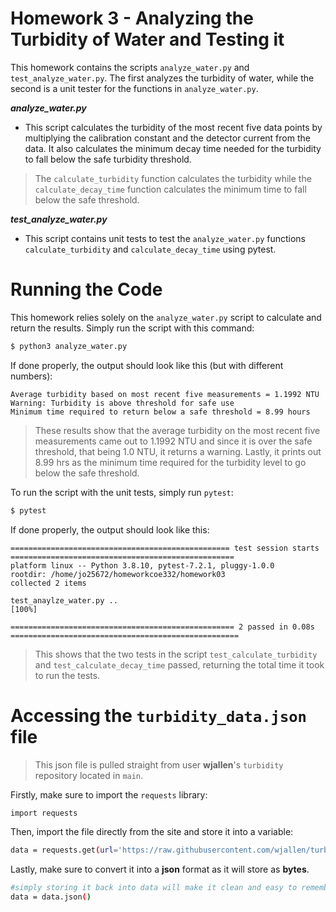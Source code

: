 # Homework 3 - Analyzing the Turbidity of Water and Testing it
This homework contains the scripts ``analyze_water.py`` and ``test_analyze_water.py``. The first analyzes the turbidity of water, while the second is a unit tester for the functions in ``analyze_water.py``.

***analyze_water.py***
- This script calculates the turbidity of the most recent five data points by multiplying the calibration constant and the detector current from the data. It also calculates the minimum decay time needed for the turbidity to fall below the safe turbidity threshold.
> The ``calculate_turbidity`` function calculates the turbidity while the ``calculate_decay_time`` function calculates the minimum time to fall below the safe threshold.

***test_analyze_water.py***
- This script contains unit tests to test the ``analyze_water.py`` functions ``calculate_turbidity`` and ``calculate_decay_time`` using pytest.

# Running the Code
This homework relies solely on the ``analyze_water.py`` script to calculate and return the results.
Simply run the script with this command:
```bash
$ python3 analyze_water.py
```
If done properly, the output should look like this (but with different numbers):
```
Average turbidity based on most recent five measurements = 1.1992 NTU
Warning: Turbidity is above threshold for safe use
Minimum time required to return below a safe threshold = 8.99 hours
```
> These results show that the average turbidity on the most recent five measurements came out to 1.1992 NTU and since it is over the safe threshold, that being 1.0 NTU, it returns a warning. Lastly, it prints out 8.99 hrs as the minimum time required for the turbidity level to go below the safe threshold.

To run the script with the unit tests, simply run ``pytest``:
```bash
$ pytest
```

If done properly, the output should look like this:
```
================================================= test session starts ==================================================
platform linux -- Python 3.8.10, pytest-7.2.1, pluggy-1.0.0
rootdir: /home/jo25672/homeworkcoe332/homework03
collected 2 items

test_anaylze_water.py ..                                                                                         [100%]

================================================== 2 passed in 0.08s ===================================================
```
> This shows that the two tests in the script ``test_calculate_turbidity`` and ``test_calculate_decay_time`` passed, returning the total time it took to run the tests.

# Accessing the ``turbidity_data.json`` file
> This json file is pulled straight from user **wjallen**'s ``turbidity`` repository located in ``main``.

Firstly, make sure to import the ``requests`` library:
```bash
import requests
```

Then, import the file directly from the site and store it into a variable:
```bash
data = requests.get(url='https://raw.githubusercontent.com/wjallen/turbidity/main/turbidity_data.json')
```

Lastly, make sure to convert it into a **json** format as it will store as **bytes**.
```bash
#simply storing it back into data will make it clean and easy to remember
data = data.json()
```

